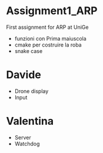 # Assignment1_ARP
 First assignment for ARP at UniGe

- funzioni con Prima maiuscola
- cmake per costruire la roba
- snake case

# Davide
- Drone display
- Input
# Valentina
- Server
- Watchdog
